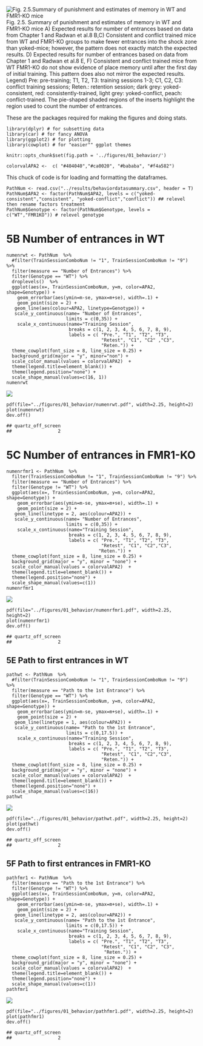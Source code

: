 ![Fig. 2.5.Summary of punishment and estimates of memory in WT and
FMR1-KO mice](../figures/fig1-02.png) Fig. 2.5. Summary of punishment
and estimates of memory in WT and FMR1-KO mice A) Expected results for
number of entrances based on data from Chapter 1 and Radwan et al.8 B,C)
Consistent and conflict trained mice from WT and FMR1-KO groups to make
fewer entrances into the shock zone than yoked-mice; however, the
pattern does not exactly match the expected results. D) Expected results
for number of entrances based on data from Chapter 1 and Radwan et al.8
E, F) Consistent and conflict trained mice from WT FMR1-KO do not show
evidence of place memory until after the first day of initial training.
This pattern does also not mirror the expected results. Legend) Pre:
pre-training; T1, T2, T3: training sessions 1-3; C1, C2, C3: conflict
training sessions; Reten.: retention session; dark grey:
yoked-consistent, red: consistently-trained, light grey: yoked-conflict,
peach: conflict-trained. The pie-shaped shaded regions of the inserts
highlight the region used to count the number of entrances.

These are the packages required for making the figures and doing stats.

    library(dplyr) # for subsetting data 
    library(car) # for fancy ANOVA
    library(ggplot2) # for plotting
    library(cowplot) # for "easier"" ggplot themes

    knitr::opts_chunk$set(fig.path = '../figures/01_behavior/')

    colorvalAPA2 <-  c( "#404040","#ca0020", "#bababa", "#f4a582")

This chuck of code is for loading and formatting the dataframes.

    PathNum <- read.csv("../results/behaviordatasummary.csv", header = T)
    PathNum$APA2 <- factor(PathNum$APA2, levels = c("yoked-consistent","consistent", "yoked-conflict","conflict")) ## relevel then rename factors treatment
    PathNum$Genotype <- factor(PathNum$Genotype, levels = c("WT","FMR1KO")) # relevel genotype

5B Number of entrances in WT
============================

    numenrwt <- PathNum  %>% 
      #filter(TrainSessionComboNum != "1", TrainSessionComboNum != "9") %>% 
      filter(measure == "Number of Entrances") %>% 
      filter(Genotype == "WT") %>% 
      droplevels()  %>% 
      ggplot(aes(x=, TrainSessionComboNum, y=m, color=APA2, shape=Genotype)) + 
        geom_errorbar(aes(ymin=m-se, ymax=m+se), width=.1) +
        geom_point(size = 2) +
       geom_line(aes(colour=APA2, linetype=Genotype)) +
       scale_y_continuous(name= "Number of Entrances",
                          limits = c(0,35)) +
        scale_x_continuous(name="Training Session", 
                           breaks = c(1, 2, 3, 4, 5, 6, 7, 8, 9),
                           labels = c( "Pre.", "T1", "T2", "T3",
                                       "Retest", "C1", "C2" ,"C3", 
                                       "Reten.")) +
      theme_cowplot(font_size = 8, line_size = 0.25) +
      background_grid(major = "y", minor="non") +
      scale_color_manual(values = colorvalAPA2)  +
      theme(legend.title=element_blank()) +
      theme(legend.position="none") +
      scale_shape_manual(values=c(16, 1)) 
    numenrwt

![](../figures/01_behavior/fig5B-1.png)

    pdf(file="../figures/01_behavior/numenrwt.pdf", width=2.25, height=2)
    plot(numenrwt)
    dev.off()

    ## quartz_off_screen 
    ##                 2

5C Number of entrances in FMR1-KO
=================================

    numenrfmr1 <- PathNum  %>% 
      filter(TrainSessionComboNum != "1", TrainSessionComboNum != "9") %>% 
      filter(measure == "Number of Entrances") %>% 
      filter(Genotype != "WT") %>% 
      ggplot(aes(x=, TrainSessionComboNum, y=m, color=APA2, shape=Genotype)) + 
        geom_errorbar(aes(ymin=m-se, ymax=m+se), width=.1) +
        geom_point(size = 2) +
       geom_line(linetype = 2, aes(colour=APA2)) +
       scale_y_continuous(name= "Number of Entrances",
                          limits = c(0,35)) +
        scale_x_continuous(name="Training Session", 
                           breaks = c(1, 2, 3, 4, 5, 6, 7, 8, 9),
                           labels = c( "Pre.", "T1", "T2", "T3",
                                       "Retest", "C1", "C2","C3", 
                                      "Reten.")) +
      theme_cowplot(font_size = 8, line_size = 0.25) +
      background_grid(major = "y", minor = "none") +
      scale_color_manual(values = colorvalAPA2)  +
      theme(legend.title=element_blank()) +
      theme(legend.position="none") +
      scale_shape_manual(values=c(1)) 
    numenrfmr1

![](../figures/01_behavior/5C-1.png)

    pdf(file="../figures/01_behavior/numenrfmr1.pdf", width=2.25, height=2)
    plot(numenrfmr1)
    dev.off()

    ## quartz_off_screen 
    ##                 2

5E Path to first entrances in WT
--------------------------------

    pathwt <- PathNum  %>% 
      #filter(TrainSessionComboNum != "1", TrainSessionComboNum != "9") %>% 
      filter(measure == "Path to the 1st Entrance") %>% 
      filter(Genotype == "WT") %>% 
      ggplot(aes(x=, TrainSessionComboNum, y=m, color=APA2, shape=Genotype)) + 
        geom_errorbar(aes(ymin=m-se, ymax=m+se), width=.1) +
        geom_point(size = 2) +
       geom_line(linetype = 1, aes(colour=APA2)) +
       scale_y_continuous(name= "Path to the 1st Entrance",
                          limits = c(0,17.5)) +
        scale_x_continuous(name="Training Session", 
                           breaks = c(1, 2, 3, 4, 5, 6, 7, 8, 9),
                           labels = c( "Pre.", "T1", "T2", "T3",
                                       "Retest", "C1", "C2","C3", 
                                       "Reten.")) +
      theme_cowplot(font_size = 8, line_size = 0.25) +
      background_grid(major = "y", minor = "none") +
      scale_color_manual(values = colorvalAPA2)  +
      theme(legend.title=element_blank()) +
      theme(legend.position="none") +
      scale_shape_manual(values=c(16)) 
    pathwt

![](../figures/01_behavior/fig5E-1.png)

    pdf(file="../figures/01_behavior/pathwt.pdf", width=2.25, height=2)
    plot(pathwt)
    dev.off()

    ## quartz_off_screen 
    ##                 2

5F Path to first entrances in FMR1-KO
-------------------------------------

    pathfmr1 <- PathNum  %>% 
      filter(measure == "Path to the 1st Entrance") %>% 
      filter(Genotype != "WT") %>% 
      ggplot(aes(x=, TrainSessionComboNum, y=m, color=APA2, shape=Genotype)) + 
        geom_errorbar(aes(ymin=m-se, ymax=m+se), width=.1) +
        geom_point(size = 2) +
       geom_line(linetype = 2, aes(colour=APA2)) +
       scale_y_continuous(name= "Path to the 1st Entrance",
                          limits = c(0,17.5)) +
        scale_x_continuous(name="Training Session", 
                           breaks = c(1, 2, 3, 4, 5, 6, 7, 8, 9),
                           labels = c( "Pre.", "T1", "T2", "T3",
                                       "Retest", "C1", "C2", "C3", 
                                        "Reten.")) +
      theme_cowplot(font_size = 8, line_size = 0.25) +
      background_grid(major = "y", minor = "none") +
      scale_color_manual(values = colorvalAPA2)  +
      theme(legend.title=element_blank()) +
      theme(legend.position="none") +
      scale_shape_manual(values=c(1)) 
    pathfmr1

![](../figures/01_behavior/fig5F-1.png)

    pdf(file="../figures/01_behavior/pathfmr1.pdf", width=2.25, height=2)
    plot(pathfmr1)
    dev.off()

    ## quartz_off_screen 
    ##                 2
